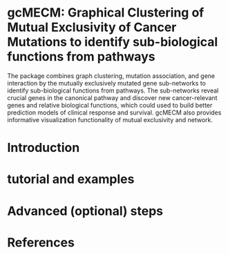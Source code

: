 # gcMECM: Graphical Clustering of Mutual Exclusivity of Cancer Mutations to identify sub-biological functions from pathways

The package combines graph clustering, mutation association, and gene interaction 
by the mutually exclusively mutated gene sub-networks to identify sub-biological functions from 
pathways. The sub-networks reveal 
crucial genes in the canonical pathway and discover new cancer-relevant genes and relative biological 
functions, which could used to build better prediction models of clinical response and survival. 
gcMECM also provides informative visualization functionality of mutual exclusivity and network.

# Introduction

# tutorial and examples

# Advanced (optional) steps

# References
